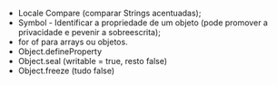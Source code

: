 - Locale Compare (comparar Strings acentuadas);
- Symbol - Identificar a propriedade de um objeto (pode promover a privacidade e pevenir a sobreescrita);
- for of para arrays ou objetos.
- Object.defineProperty
- Object.seal (writable = true, resto false)
- Object.freeze (tudo false)
